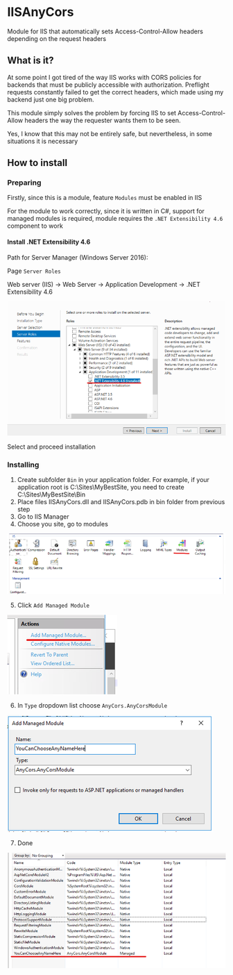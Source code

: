 # IISAnyCors
Module for IIS that automatically sets Access-Control-Allow headers depending on the request headers

## What is it?
At some point I got tired of the way IIS works with CORS policies for backends that must be publicly accessible with authorization. Preflight requests constantly failed to get the correct headers, which made using my backend just one big problem.

This module simply solves the problem by forcing IIS to set Access-Control-Allow headers the way the requester wants them to be seen.

Yes, I know that this may not be entirely safe, but nevertheless, in some situations it is necessary

## How to install

### Preparing

Firstly, since this is a module, feature `Modules` must be enabled in IIS

For the module to work correctly, since it is written in C#, support for managed modules is required, module requires the `.NET Extensibility 4.6` component to work
#### Install .NET Extensibility 4.6
Path for Server Manager (Windows Server 2016):

Page `Server Roles`

Web server (IIS) -> Web Server -> Application Development -> .NET Extensibility 4.6

![NET Extensibility 4.6.png](<images/NET Extensibility 4.6.png>)

Select and proceed installation

### Installing

1. Create subfolder `Bin` in your application folder. For example, if your application root is C:\Sites\MyBestSite, you need to create C:\Sites\MyBestSite\Bin
2. Place files IISAnyCors.dll and IISAnyCors.pdb in bin folder from previous step
3. Go to IIS Manager
4. Choose you site, go to modules

![IIS Modules.png](<images/IIS Modules.png>)

5. Click `Add Managed Module`

![Add Managed Module.png](<images/Add Managed Module.png>)

6. In `Type` dropdown list choose `AnyCors.AnyCorsModule`

![Add Managed Module 2](<images/Add Managed Module 2.png>)

7. Done

![Work Done.png](<images/Work Done.png>)
